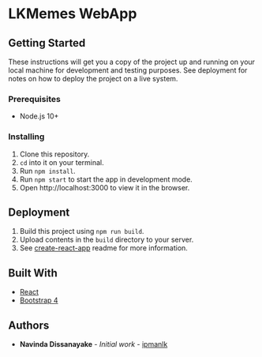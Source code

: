 # LKMemes WebApp

## Getting Started

These instructions will get you a copy of the project up and running on your local machine for development and testing purposes. See deployment for notes on how to deploy the project on a live system.

### Prerequisites

- Node.js 10+

### Installing

1. Clone this repository.
1. ```cd``` into it on your terminal.
1. Run ```npm install```.
1. Run ```npm start``` to start the app in development mode.
1. Open http://localhost:3000 to view it in the browser.

## Deployment

1. Build this project using ```npm run build```.
1. Upload contents in the ```build``` directory to your server.
1. See [create-react-app](https://github.com/facebook/create-react-app/blob/master/README.md) readme for more information.

## Built With

* [React](https://reactjs.org/)
* [Bootstrap 4](https://getbootstrap.com/)

## Authors

* **Navinda Dissanayake** - *Initial work* - [ipmanlk](https://github.com/ipmanlk/)
